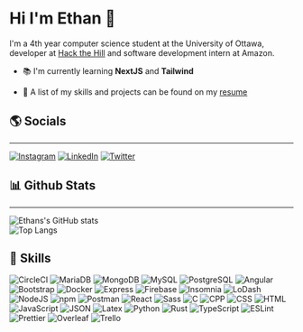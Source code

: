 # Hi I'm Ethan 👋

I'm a 4th year computer science student at the University of Ottawa, developer at [Hack the Hill](https://hackthehill.com/) and software development intern at Amazon. 

- 📚 I'm currently learning **NextJS** and **Tailwind**

- 📄 A list of my skills and projects can be found on my [resume](https://drive.google.com/file/d/1X8QFjlm7rYfA_vPPHyaJjlp_rUWH-zJk/view?usp=sharing)

## 🌎 Socials

---

[![Instagram](https://img.shields.io/badge/Instagram-E4405F?style=for-the-badge&logo=instagram&logoColor=white)](https://instagram.com/Ethan._.Plant)
[![LinkedIn](https://img.shields.io/badge/LinkedIn-0077B5?style=for-the-badge&logo=linkedin&logoColor=white)](https://linkedin.com/in/ethan-plant)
[![Twitter](https://img.shields.io/badge/Twitter-1DA1F2?style=for-the-badge&logo=twitter&logoColor=white)](https://twitter.com/EthanPlant)

## 📊 Github Stats

---

![Ethans's GitHub stats](https://github-readme-stats.vercel.app/api?username=EthanPlant&theme=dark)<br />
![Top Langs](https://github-readme-stats.vercel.app/api/top-langs/?username=EthanPlant&layout=compact&theme=dark)

## 💼 Skills

![CircleCI](https://img.shields.io/badge/circleci-343434?style=for-the-badge&logo=circleci&logoColor=white)
![MariaDB](https://img.shields.io/badge/MariaDB-003545?style=for-the-badge&logo=mariadb&logoColor=white)
![MongoDB](https://img.shields.io/badge/MySQL-005C84?style=for-the-badge&logo=mysql&logoColor=white)
![MySQL](https://img.shields.io/badge/MySQL-005C84?style=for-the-badge&logo=mysql&logoColor=white)
![PostgreSQL](https://img.shields.io/badge/PostgreSQL-316192?style=for-the-badge&logo=postgresql&logoColor=white)
![Angular](https://img.shields.io/badge/Angular-DD0031?style=for-the-badge&logo=angular&logoColor=white)
![Bootstrap](https://img.shields.io/badge/Bootstrap-563D7C?style=for-the-badge&logo=bootstrap&logoColor=white)
![Docker](https://img.shields.io/badge/Docker-2CA5E0?style=for-the-badge&logo=docker&logoColor=white)
![Express](https://img.shields.io/badge/Express.js-000000?style=for-the-badge&logo=express&logoColor=white)
![Firebase](https://img.shields.io/badge/firebase-ffca28?style=for-the-badge&logo=firebase&logoColor=black)
![Insomnia](https://img.shields.io/badge/Insomnia-5849be?style=for-the-badge&logo=Insomnia&logoColor=white)
![LoDash](https://img.shields.io/badge/Lodash-3492FF?style=for-the-badge&logo=lodash&logoColor=white")
![NodeJS](https://img.shields.io/badge/Node.js-339933?style=for-the-badge&logo=nodedotjs&logoColor=white)
![npm](https://img.shields.io/badge/npm-CB3837?style=for-the-badge&logo=npm&logoColor=white)
![Postman](https://img.shields.io/badge/Postman-FF6C37?style=for-the-badge&logo=Postman&logoColor=white)
![React](https://img.shields.io/badge/React-20232A?style=for-the-badge&logo=react&logoColor=61DAFB)
![Sass](https://img.shields.io/badge/Sass-CC6699?style=for-the-badge&logo=sass&logoColor=white)
![C](https://img.shields.io/badge/C-00599C?style=for-the-badge&logo=c&logoColor=white)
![CPP](https://img.shields.io/badge/C%2B%2B-00599C?style=for-the-badge&logo=c%2B%2B&logoColor=white)
![CSS](https://img.shields.io/badge/CSS3-1572B6?style=for-the-badge&logo=css3&logoColor=white)
![HTML](https://img.shields.io/badge/HTML5-E34F26?style=for-the-badge&logo=html5&logoColor=white)
![JavaScript](https://img.shields.io/badge/JavaScript-323330?style=for-the-badge&logo=javascript&logoColor=F7DF1E)
![JSON](https://img.shields.io/badge/json-5E5C5C?style=for-the-badge&logo=json&logoColor=white)
![Latex](https://img.shields.io/badge/LaTeX-47A141?style=for-the-badge&logo=LaTeX&logoColor=white)
![Python](https://img.shields.io/badge/Python-FFD43B?style=for-the-badge&logo=python&logoColor=blue)
![Rust](https://img.shields.io/badge/Rust-black?style=for-the-badge&logo=rust&logoColor=#E57324)
![TypeScript](https://img.shields.io/badge/TypeScript-007ACC?style=for-the-badge&logo=typescript&logoColor=white)
![ESLint](https://img.shields.io/badge/eslint-3A33D1?style=for-the-badge&logo=eslint&logoColor=white)
![Prettier](https://img.shields.io/badge/prettier-1A2C34?style=for-the-badge&logo=prettier&logoColor=F7BA3E)
![Overleaf](https://img.shields.io/badge/Overleaf-47A141?style=for-the-badge&logo=Overleaf&logoColor=white)
![Trello](https://img.shields.io/badge/Trello-0052CC?style=for-the-badge&logo=trello&logoColor=white)
